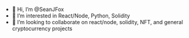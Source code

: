 - 👋 Hi, I’m @SeanJFox
- 👀 I’m interested in React/Node, Python, Solidity
- 💞️ I’m looking to collaborate on react/node, solidity, NFT, and general cryptocurrency projects 
